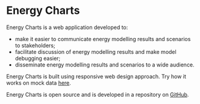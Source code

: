 # Energy Charts

Energy Charts is a web application developed to:
- make it easier to communicate energy modelling results and scenarios to stakeholders;
- facilitate discussion of energy modelling results and make model debugging easier;
- disseminate energy modelling results and scenarios to a wide audience.

Energy Charts is built using responsive web design approach. Try how it works on mock data [here](/charts).

Energy Charts is open source and is developed in a repository on [GitHub](https://github.com/facilitate-energy/energy-charts).
